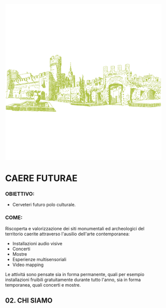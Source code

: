 <img src="https://github.com/Velitch/Caere_Futurae/blob/master/Fontana%20del%20Mascherone/Presentazione/01_Illustrazioni/Illustrazione_04.jpg" height="500">

# CAERE FUTURAE 

### OBIETTIVO: 

- Cerveteri futuro polo culturale.

### COME:

Riscoperta e valorizzazione dei siti monumentali ed archeologici del territorio caerite attraverso l'ausilio dell'arte contemporanea:

- Installazioni audio visive
- Concerti
- Mostre
- Esperienze multisensoriali
- Video mapping

Le attivitá sono pensate sia in forma permanente, quali per esempio installazioni fruibili gratuitamente durante tutto l'anno, sia in forma temporanea, quali concerti e mostre.

## 02. CHI SIAMO
